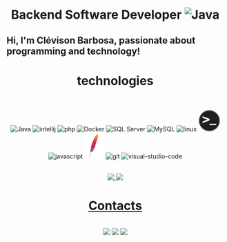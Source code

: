 <div align="center">

# Backend Software Developer <img height="40" src="https://img.icons8.com/color/2x/java-coffee-cup-logo--v2.gif" title="Java" alt="Java" /></code>

</div>


## Hi, I'm Clévison Barbosa, passionate about programming and technology!

<div align="center">

# technologies

</div>

<div style="display: inline_block" align="center"><br>

  <img height="50" src="https://img.icons8.com/color/344/java-coffee-cup-logo--v2.png" title="Java" alt="Java" /></code>
  <img width="45" height="50" src="https://img.icons8.com/plasticine/344/intellij-idea.png" title="intellij" alt="intellij" />
  <img height="50" src="https://img.icons8.com/officel/344/php-logo.png" title="php" alt="php" /></code>
  <img height="50" width="45" src="https://raw.githubusercontent.com/leandrocgsi/leandrocgsi/2331dded51784b78b8b66fd83037b2f2e28943e3/svg_logos/docker_logo.svg" title="Docker" alt="Docker" />
  <img width="45" height="50" src="https://img.icons8.com/color/344/microsoft-sql-server.png" title="SQL Server" alt="SQL Server"/></code>
  <img width="45" height="50" src="https://img.icons8.com/color/344/mysql-logo.png" title="MySQL" alt="MySQL"/></code>
  <img height="50" src="https://img.icons8.com/color/344/linux--v1.png" title="Linux" alt="linux">
  <img height="50" src="https://raw.githubusercontent.com/github/explore/80688e429a7d4ef2fca1e82350fe8e3517d3494d/topics/terminal/terminal.png" title="Terminal" alt="Terminal">
 <img height="50" src="https://img.icons8.com/fluency/344/javascript.png" title="javascript" alt="javascript">
<img width="45" height="60" src="https://raw.githubusercontent.com/vscode-icons/vscode-icons/master/icons/file_type_apache.svg" title="Apache" alt="Apache" /></code>
<img width="45" height="50" src="https://img.icons8.com/color/344/git.png" title="git" alt="git" /></code>
<img width="45" height="50" src="https://img.icons8.com/color/344/visual-studio-code-2019.png" title="visual-studio-code" alt="visual-studio-code" />

</div>

<br>


<div align="center">
  <a href="https://github.com/clevisonbarbosa">
  <img height="180em" src="https://github-readme-stats.vercel.app/api?username=clevisonbarbosa&show_icons=true&theme=dracula&include_all_commits=true&count_private=true"/>
  <img height="180em" src="https://github-readme-stats.vercel.app/api/top-langs/?username=clevisonbarbosa&layout=compact&langs_count=7&theme=dracula"/>
</div>

<div align="center">
  <h1>Contacts</h1>
</div>
<br>
  
<div style="display: inline_block" align="center"> 
  <a href = "mailto:clevisonbarbosa@gmail.com"><img src="https://img.shields.io/badge/-Gmail-%23333?style=for-the-badge&logo=gmail&logoColor=white" target="_blank"></a>
  <a href="https://www.linkedin.com/in/cl%C3%A9vison-barbosa-9b1803203/" target="_blank"><img src="https://img.shields.io/badge/-LinkedIn-%230077B5?style=for-the-badge&logo=linkedin&logoColor=white" target="_blank"></a> 
  <a href="https://api.whatsapp.com/send?phone=5575999587141&text=Olá,clevison!" target="_blank"><img src="https://img.shields.io/badge/WhatsApp-25D366?style=for-the-badge&logo=whatsapp&logoColor=white" target="_blank"></a>
</div>
